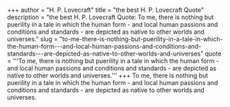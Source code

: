 +++
author = "H. P. Lovecraft"
title = "the best H. P. Lovecraft Quote"
description = "the best H. P. Lovecraft Quote: To me, there is nothing but puerility in a tale in which the human form - and local human passions and conditions and standards - are depicted as native to other worlds and universes."
slug = "to-me-there-is-nothing-but-puerility-in-a-tale-in-which-the-human-form---and-local-human-passions-and-conditions-and-standards---are-depicted-as-native-to-other-worlds-and-universes"
quote = '''To me, there is nothing but puerility in a tale in which the human form - and local human passions and conditions and standards - are depicted as native to other worlds and universes.'''
+++
To me, there is nothing but puerility in a tale in which the human form - and local human passions and conditions and standards - are depicted as native to other worlds and universes.

